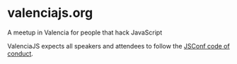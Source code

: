 valenciajs.org
==============

A meetup in Valencia for people that hack JavaScript

ValenciaJS expects all speakers and attendees to follow the [JSConf code of conduct](http://jsconf.com/codeofconduct.html). 
